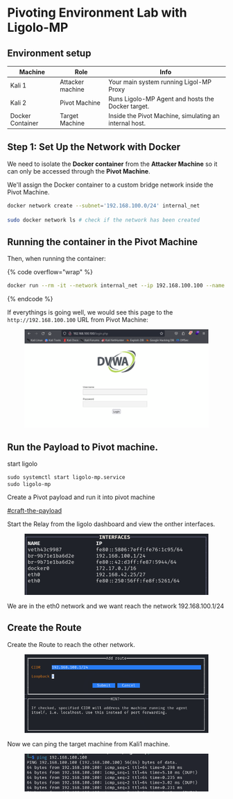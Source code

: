# Pivoting Environment Lab with Ligolo-MP

## Environment setup

| Machine          | Role             | Info                                                   |
| ---------------- | ---------------- | ------------------------------------------------------ |
| Kali 1           | Attacker machine | Your main system running Ligol-MP Proxy                |
| Kali 2           | Pivot Machine    | Runs Ligolo-MP Agent and hosts the Docker target.      |
| Docker Container | Target Machine   | Inside the Pivot Machine, simulating an internal host. |



## Step 1: Set Up the Network with Docker

We need to isolate the **Docker container** from the **Attacker Machine** so it can only be accessed through the **Pivot Machine**.

We'll assign the Docker container to a custom bridge network inside the Pivot Machine.

```bash
docker network create --subnet='192.168.100.0/24' internal_net

sudo docker network ls # check if the network has been created
```

## Running the container in the Pivot Machine

Then, when running the container:

{% code overflow="wrap" %}
```bash
docker run --rm -it --network internal_net --ip 192.168.100.100 --name target_box vulnerables/web-dvwa
```
{% endcode %}

If everythings is going well, we would see this page to the `http://192.168.100.100` URL from Pivot Machine:

<figure><img src="../../../../.gitbook/assets/image (201).png" alt=""><figcaption></figcaption></figure>

## Run the Payload to Pivot machine.

start ligolo

```
sudo systemctl start ligolo-mp.service
sudo ligolo-mp
```

Create a Pivot payload and run it into pivot machine

[#craft-the-payload](./#craft-the-payload "mention")



Start the Relay from the ligolo dashboard and view the onther interfaces.

<figure><img src="../../../../.gitbook/assets/image (203).png" alt=""><figcaption></figcaption></figure>

We are in the eth0 network and we want reach the network 192.168.100.1/24

## Create the Route

Create the Route to reach the other network.

<figure><img src="../../../../.gitbook/assets/image (205).png" alt=""><figcaption></figcaption></figure>

Now we can ping the target machine from Kali1 machine.

<figure><img src="../../../../.gitbook/assets/image (206).png" alt=""><figcaption></figcaption></figure>



